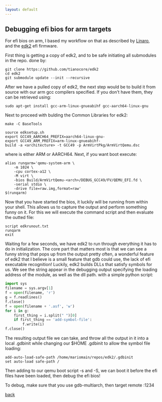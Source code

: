```yaml
---
layout: default
---
```


## Debugging efi bios for arm targets
For efi bios on arm, I based my workflow on that as described by [Linaro](https://wiki.linaro.org/LEG/UEFIforQEMU), and the
[edk2](https://github.com/tianocore/edk2) efi firmware.

First thing is getting a copy of edk2, and to be safe initiating all submodules
in the repo. done by:
```
git clone https://github.com/tianocore/edk2
cd edk2
git submodule update --init --recursive
```

After we have a pulled copy of edk2, the next step would be to build it from
source with our arm gcc compilers specified. If you don't have them, they can be
retrieved using:

```
sudo apt-get install gcc-arm-linux-gnueabihf gcc-aarch64-linux-gnu
```

Next to proceed with bulding the Common Libraries for edk2:
```
make -C BaseTools
```

```
source edksetup.sh
export GCC49_AARCH64_PREFIX=aarch64-linux-gnu-
export GCC49_ARM_PREFIX=arm-linux-gnueabihf-
build -a <architecture> -t GCC49 -p ArmVirtPkg/ArmVirtQemu.dsc
```
where <architecture> is either ARM or AARCH64. Next, if you want boot execute:

```
alias runqarm='qemu-system-arm \
    -m 1024 \
    -cpu cortex-a12 \
    -M virt \
    -bios Build/ArmVirtQemu-<arch>/DEBUG_GCC49/FV/QEMU_EFI.fd \
    -serial stdio \
    -drive file=raw.img,format=raw'
$(runqarm)
```

Now that you have started the bios, it luckily will be running from within your
shell. This allows us to capture the output and perform something funny on it.
For this we will execute the command script and then evaluate the outted file:

```
script edkrunout.txt
runqarm
exit
```

Waiting for a few seconds, we have edk2 to run through everything it has to do
in initialization. The core part that matters most is that we can see a funny
string that pops up from the output pretty often, a wonderful feature of edk2
that I believe is a small feature that gdb could use, the lack of efi executable
recognition! Luckily, edk2 builds DLLs that satisfy symbols for us. We see the
string appear in the debugging output specifying the loading address of the
module, as well as the dll path. with a simple python script:

```python
import sys
filename = sys.argv[1]
f = open(filename, 'r')
g = f.readlines()
f.close()
f = open(filename + '.asf', 'w')
for i in g:
    first_thing = i.split(" ")[0]
    if first_thing == 'add-symbol-file':
        f.write(i)
f.close()
```

The resulting output file we can take, and throw all the output in it into a
local .gdbinit while changing our $HOME .gdbinit to allow the symbol file
loading:

```
add-auto-load-safe-path /home/mariomain/repos/edk2/.gdbinit
set auto-load safe-path /
```

Then adding to our qemu boot script -s and -S, we can boot it before the efi
files have been loaded, then debug the efi bios!

To debug, make sure that you use gdb-multiarch, then target remote :1234

[back](./)
